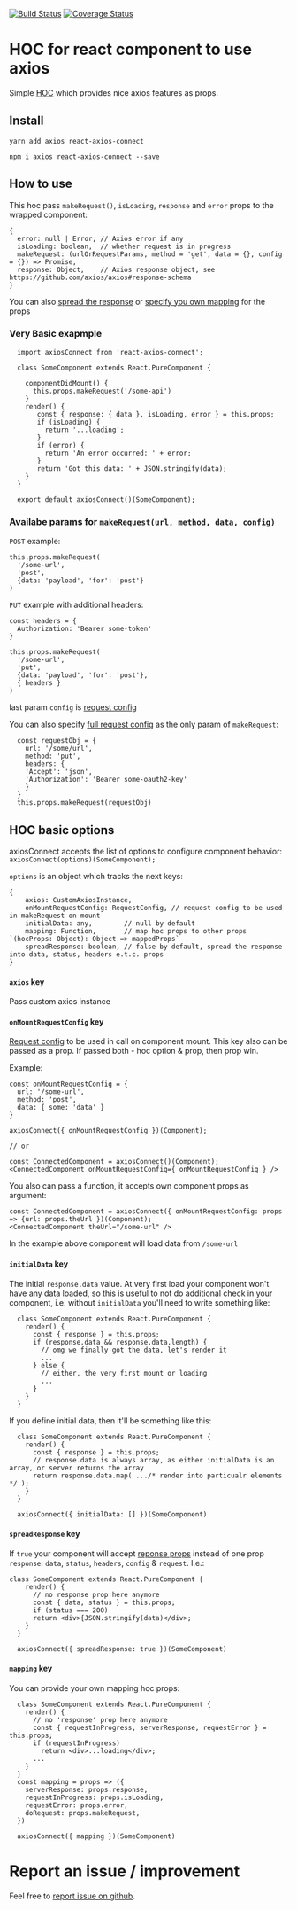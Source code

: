[![Build Status](https://travis-ci.com/achepukov/react-axios-connect.svg?branch=master)](https://travis-ci.com/achepukov/react-axios-connect)
[![Coverage Status](https://coveralls.io/repos/github/achepukov/react-axios-connect/badge.svg?branch=master)](https://coveralls.io/github/achepukov/react-axios-connect?branch=master)

# HOC for react component to use axios

Simple [HOC](https://reactjs.org/docs/higher-order-components.html) which provides nice axios features as props.

## Install

`yarn add axios react-axios-connect`

`npm i axios react-axios-connect --save`

## How to use

This hoc pass `makeRequest()`, `isLoading`, `response` and `error` props to the wrapped component:

```
{
  error: null | Error, // Axios error if any
  isLoading: boolean,  // whether request is in progress
  makeRequest: (urlOrRequestParams, method = 'get', data = {}, config = {}) => Promise,
  response: Object,    // Axios response object, see https://github.com/axios/axios#response-schema
}
```
You can also [spread the response](#spreadresponse-key) or [specify you own mapping](#mapping-key) for the props

### Very Basic exapmple

```
  import axiosConnect from 'react-axios-connect';

  class SomeComponent extends React.PureComponent {

    componentDidMount() {
      this.props.makeRequest('/some-api')
    }
    render() {
       const { response: { data }, isLoading, error } = this.props;
       if (isLoading) {
         return '...loading';
       }
       if (error) {
         return 'An error occurred: ' + error;
       }
       return 'Got this data: ' + JSON.stringify(data);
    }
  }

  export default axiosConnect()(SomeComponent);
``` 
### Availabe params for `makeRequest(url, method, data, config)`

`POST` example: 
```
this.props.makeRequest(
  '/some-url',
  'post',
  {data: 'payload', 'for': 'post'}
)
```
`PUT` example with additional headers:
```
const headers = {
  Authorization: 'Bearer some-token'
}

this.props.makeRequest(
  '/some-url',
  'put',
  {data: 'payload', 'for': 'post'},
  { headers }
)
```

last param `config` is [request config](https://github.com/axios/axios#request-config)

You can also specify [full request config](https://github.com/axios/axios#request-config) as the only param of `makeRequest`: 

```
  const requestObj = {
    url: '/some/url',
    method: 'put',
    headers: {
    'Accept': 'json',
    'Authorization': 'Bearer some-oauth2-key'
    }
  }
  this.props.makeRequest(requestObj)
```

## HOC basic options

axiosConnect accepts the list of options to configure component behavior: `axiosConnect(options)(SomeComponent);`

`options` is an object which tracks the next keys:

```
{
    axios: CustomAxiosInstance,
    onMountRequestConfig: RequestConfig, // request config to be used in makeRequest on mount
    initialData: any,        // null by default
    mapping: Function,       // map hoc props to other props `(hocProps: Object): Object => mappedProps`
    spreadResponse: boolean, // false by default, spread the response into data, status, headers e.t.c. props
}
```
#### `axios` key

Pass custom axios instance

#### `onMountRequestConfig` key
[Request config](https://github.com/axios/axios#request-config) to be used in call on component mount. This key also can be passed as a prop. If passed both - hoc option & prop, then prop win.

Example: 

```
const onMountRequestConfig = {
  url: '/some-url',
  method: 'post',
  data: { some: 'data' }
}

axiosConnect({ onMountRequestConfig })(Component);

// or

const ConnectedComponent = axiosConnect()(Component);
<ConnectedComponent onMountRequestConfig={ onMountRequestConfig } />
```

You also can pass a function, it accepts own component props as argument:

```
const ConnectedComponent = axiosConnect({ onMountRequestConfig: props => {url: props.theUrl })(Component);
<ConnectedComponent theUrl="/some-url" />
```
In the example above component will load data from `/some-url`
#### `initialData` key

The initial `response.data` value. At very first load your component won't have any data loaded, so this is useful to not do additional check in your component, i.e. without `initialData` you'll need to write something like:

```
  class SomeComponent extends React.PureComponent {
    render() {
      const { response } = this.props;
      if (response.data && response.data.length) {
        // omg we finally got the data, let's render it
        ...
      } else {
        // either, the very first mount or loading
        ...
      }
    }
  }
```

If you define initial data, then it'll be something like this:

```
  class SomeComponent extends React.PureComponent {
    render() {
      const { response } = this.props;
      // response.data is always array, as either initialData is an array, or server returns the array
      return response.data.map( .../* render into particualr elements */ );
    }
  }

  axiosConnect({ initialData: [] })(SomeComponent)
```

#### `spreadResponse` key

If `true` your component will accept [reponse props](https://github.com/axios/axios#response-schema) instead of one prop `response`:
`data`, `status`, `headers`, `config` & `request`.  I.e.:

```
class SomeComponent extends React.PureComponent {
    render() {
      // no response prop here anymore
      const { data, status } = this.props;
      if (status === 200)
      return <div>{JSON.stringify(data)</div>;
    }
  }

  axiosConnect({ spreadResponse: true })(SomeComponent)
```

#### `mapping` key

You can provide your own mapping hoc props:

```
  class SomeComponent extends React.PureComponent {
    render() {
      // no 'response' prop here anymore
      const { requestInProgress, serverResponse, requestError } = this.props;
      if (requestInProgress)
        return <div>...loading</div>;
      ...
    }
  }
  const mapping = props => ({
    serverResponse: props.response,
    requestInProgress: props.isLoading,
    requestError: props.error,
    doRequest: props.makeRequest,
  })

  axiosConnect({ mapping })(SomeComponent)
```

# Report an issue / improvement

Feel free to [report issue on github](https://github.com/achepukov/react-axios-connect/issues).
